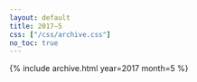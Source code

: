 ```yaml
---
layout: default
title: 2017–5
css: ["/css/archive.css"]
no_toc: true
---
```


{% include archive.html year=2017 month=5 %}
